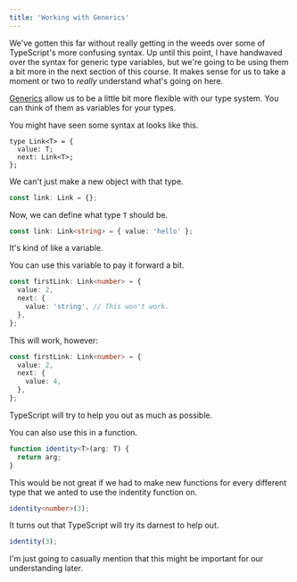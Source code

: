 ```yaml
---
title: 'Working with Generics'
---
```


We've gotten this far without really getting in the weeds over some of TypeScript's more confusing syntax. Up until this point, I have handwaved over the syntax for generic type variables, but we're going to be using them a bit more in the next section of this course. It makes sense for us to take a moment or two to _really_ understand what's going on here.

[Generics][gen] allow us to be a little bit more flexible with our type system. You can think of them as variables for your types.

[gen]: https://www.typescriptlang.org/docs/handbook/2/generics.html

You might have seen some syntax at looks like this.

```tsx
type Link<T> = {
  value: T;
  next: Link<T>;
};
```

We can't just make a new object with that type.

```ts
const link: Link = {};
```

Now, we can define what type `T` should be.

```ts
const link: Link<string> = { value: 'hello' };
```

It's kind of like a variable.

You can use this variable to pay it forward a bit.

```ts
const firstLink: Link<number> = {
  value: 2,
  next: {
    value: 'string', // This won't work.
  },
};
```

This will work, however:

```ts
const firstLink: Link<number> = {
  value: 2,
  next: {
    value: 4,
  },
};
```

TypeScript will try to help you out as much as possible.

You can also use this in a function.

```ts
function identity<T>(arg: T) {
  return arg;
}
```

This would be not great if we had to make new functions for every different type that we anted to use the indentity function on.

```ts
identity<number>(3);
```

It turns out that TypeScript will try its darnest to help out.

```ts
identity(3);
```

I'm just going to casually mention that this might be important for our understanding later.
